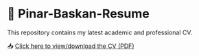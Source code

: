 # 📄 Pinar-Baskan-Resume

This repository contains my latest academic and professional CV.

📥 [Click here to view/download the CV (PDF)](https://github.com/pinarbskn/Pinar-Baskan-Resume/blob/main/Pinar%20Baskan%20Resume.pdf)
